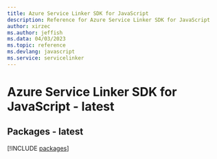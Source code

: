 ```yaml
---
title: Azure Service Linker SDK for JavaScript
description: Reference for Azure Service Linker SDK for JavaScript
author: xirzec
ms.author: jeffish
ms.data: 04/03/2023
ms.topic: reference
ms.devlang: javascript
ms.service: servicelinker
---
```

# Azure Service Linker SDK for JavaScript - latest
## Packages - latest
[!INCLUDE [packages](service-linker-index.md)]